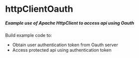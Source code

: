 # httpClientOauth
##### Example use of Apache HttpClient to access api using Oauth

Build example code to:
* Obtain user authentication token from Oauth server
* Access protected api using authentication token
